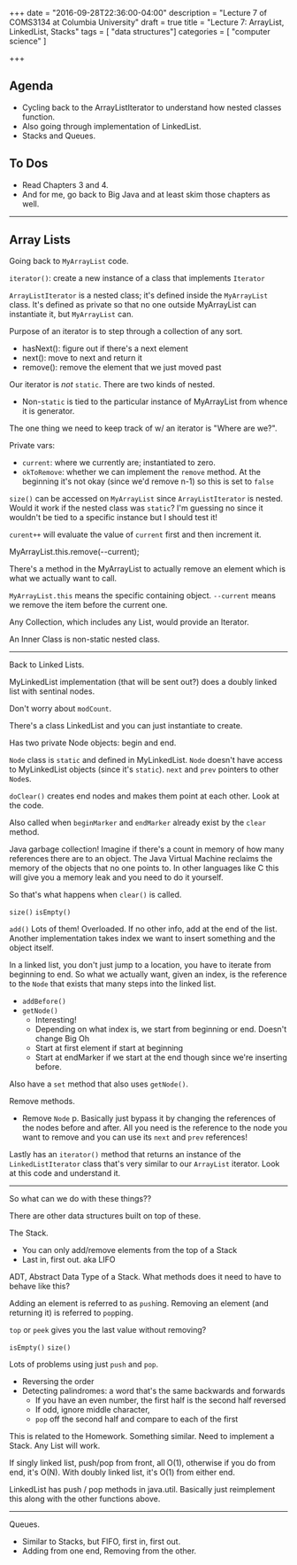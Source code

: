 +++
date = "2016-09-28T22:36:00-04:00"
description = "Lecture 7 of COMS3134 at Columbia University"
draft = true
title = "Lecture 7: ArrayList, LinkedList, Stacks"
tags = [ "data structures"]
categories = [ "computer science" ]

+++

## Agenda

  * Cycling back to the ArrayListIterator to understand how nested classes
    function.
  * Also going through implementation of LinkedList.
  * Stacks and Queues.

## To Dos

  * Read Chapters 3 and 4.
  * And for me, go back to Big Java and at least skim those chapters as well.

---

## Array Lists

Going back to `MyArrayList` code.

`iterator()`: create a new instance of a class that implements `Iterator`

`ArrayListIterator` is a nested class; it's defined inside the `MyArrayList`
class. It's defined as private so that no one outside MyArrayList can
instantiate it, but `MyArrayList` can.

Purpose of an iterator is to step through a collection of any sort.

  * hasNext(): figure out if there's a next element
  * next(): move to next and return it
  * remove(): remove the element that we just moved past

Our iterator is *not* `static`.  There are two kinds of nested.

  * Non-`static` is tied to the particular instance of MyArrayList from whence it
    is generator.

The one thing we need to keep track of w/ an iterator is "Where are we?".

Private vars:

  * `current`: where we currently are; instantiated to zero.
  * `okToRemove`: whether we can implement the `remove` method. At the
    beginning it's not okay (since we'd remove n-1) so this is set to `false`

`size()` can be accessed on `MyArrayList` since `ArrayListIterator` is nested.
Would it work if the nested class was `static`?  I'm guessing no since it
wouldn't be tied to a specific instance but I should test it!

`curent++` will evaluate the value of `current` first and then increment it.

MyArrayList.this.remove(--current);

There's a method in the MyArrayList to actually remove an element which is
what we actually want to call.  

`MyArrayList.this` means the specific containing object.
`--current` means we remove the item before the current one.

Any Collection, which includes any List, would provide an Iterator.

An Inner Class is non-static nested class.

---

Back to Linked Lists.

MyLinkedList implementation (that will be sent out?) does a doubly linked list
with sentinal nodes.

Don't worry about `modCount`.

There's a class LinkedList and you can just instantiate to create.

Has two private Node objects: begin and end.

`Node` class is `static` and defined in MyLinkedList.
`Node` doesn't have access to MyLinkedList objects (since it's `static`).
`next` and `prev` pointers to other `Node`s.

`doClear()` creates end nodes and makes them point at each other.
Look at the code.

Also called when `beginMarker` and `endMarker` already exist by the `clear`
method.

Java garbage collection! Imagine if there's a count in memory of how many
references there are to an object.  The Java Virtual Machine reclaims the
memory of the objects that no one points to.  In other languages like C this
will give you a memory leak and you need to do it yourself.

So that's what happens when `clear()` is called.

`size()`
`isEmpty()`

`add()` Lots of them! Overloaded.
If no other info, add at the end of the list.
Another implementation takes index we want to insert something and the object
itself.

In a linked list, you don't just jump to a location, you have to iterate from
beginning to end.  So what we actually want, given an index, is the reference
to the `Node` that exists that many steps into the linked list.

  * `addBefore()`
  * `getNode()`
    * Interesting!
    * Depending on what index is, we start from beginning or end. Doesn't
      change Big Oh
    * Start at first element if start at beginning
    * Start at endMarker if we start at the end though since we're inserting
      before.

Also have a `set` method that also uses `getNode()`.

Remove methods.

  * Remove `Node` p.  Basically just bypass it by changing the references of
    the nodes before and after.  All you need is the reference to the node you
    want to remove and you can use its `next` and `prev` references!

Lastly has an `iterator()` method that returns an instance of the
`LinkedListIterator` class that's very similar to our `ArrayList` iterator.
Look at this code and understand it.

---

So what can we do with these things??

There are other data structures built on top of these.

The Stack.

  * You can only add/remove elements from the top of a Stack
  * Last in, first out. aka LIFO

ADT, Abstract Data Type of a Stack.
What methods does it need to have to behave like this?

Adding an element is referred to as `push`ing.
Removing an element (and returning it) is referred to `pop`ping.

`top` or `peek` gives you the last value without removing?

`isEmpty()`
`size()`

Lots of problems using just `push` and `pop`.

  * Reversing the order
  * Detecting palindromes: a word that's the same backwards and forwards
    * If you have an even number, the first half is the second half reversed
    * If odd, ignore middle character, 
    * `pop` off the second half and compare to each of the first

This is related to the Homework.  Something similar.
Need to implement a Stack.
Any List will work.

If singly linked list, push/pop from front, all O(1), otherwise if you do from
end, it's O(N).
With doubly linked list, it's O(1) from either end.

LinkedList has push / pop methods in java.util.  Basically just reimplement this
along with the other functions above.

---

Queues.

  * Similar to Stacks, but FIFO, first in, first out.
  * Adding from one end, Removing from the other.

